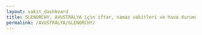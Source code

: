 ```yaml
---
layout: vakit_dashboard
title: GLENORCHY, AVUSTRALYA için iftar, namaz vakitleri ve hava durumu - ilçe/eyalet seç
permalink: /AVUSTRALYA/GLENORCHY/
---
```


<script type="text/javascript">
  var GLOBAL_COUNTRY = 'AVUSTRALYA';
  var GLOBAL_CITY = 'GLENORCHY';
  var GLOBAL_STATE = '';
  var lat = 72;
  var lon = 21;
</script>
